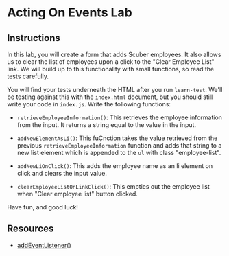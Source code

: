 # Acting On Events Lab

## Instructions

In this lab, you will create a form that adds Scuber employees. It also allows
us to clear the list of employees upon a click to the "Clear Employee List"
link. We will build up to this functionality with small functions, so read the
tests carefully.

You will find your tests underneath the HTML after you run `learn-test`. We'll
be testing against this with the `index.html` document, but you should still
write your code in `index.js`. Write the following functions:

- `retrieveEmployeeInformation()`: This retrieves the employee information from
  the input. It returns a string equal to the value in the input.

- `addNewElementAsLi()`: This fuÇnction takes the value retrieved from the
  previous `retrieveEmployeeInformation` function and adds that string to a new
  list element which is appended to the `ul` with class "employee-list".

- `addNewLiOnClick()`: This adds the employee name as an li element on click and
clears the input value.

- `clearEmployeeListOnLinkClick()`: This empties out the employee list when
  "Clear employee list" button clicked.

Have fun, and good luck!

## Resources

- [addEventListener()](https://developer.mozilla.org/en-US/docs/Web/API/EventTarget/addEventListener)

